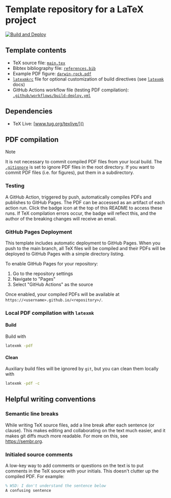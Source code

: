 # Template repository for a LaTeX project

<!---see here for how the relative links work: https://stackoverflow.com/questions/60193771/a-badge-in-github-template-repository-that-will-refer-to-clones-build-status-n--->
[![Build and Deploy](../../actions/workflows/build-deploy.yml/badge.svg)](../../actions/workflows/build-deploy.yml)


## Template contents
- TeX source file: [`main.tex`](main.tex)
- Bibtex bibliography file: [`references.bib`](references.bib)
- Example PDF figure: [`darwin-rock.pdf`](figures/darwin-rock.pdf)
- [`latexmkrc`](latexmkrc) file for optional customization of build directives (see [`latexmk`](https://mg.readthedocs.io/latexmk.html) docs)
- GitHub Actions workflow file (testing PDF compilation): [`.github/workflows/build-deploy.yml`](.github/workflows/build-deploy.yml)

## Dependencies

 - TeX Live: [www.tug.org/texlive/]()

## PDF compilation

> [!NOTE]
> It is not necessary to commit compiled PDF files from your local build.
> The [`.gitignore`](.gitignore) is set to ignore PDF files in the root directory.
> If you want to commit PDF files (i.e. for figures), put them in a subdirectory.

### Testing

A GitHub Action, triggered by push, automatically compiles PDFs and publishes to GitHub Pages.
The PDF can be accessed as an artifact of each action run.
Click the badge icon at the top of this README to access these runs.
If TeX compilation errors occur, the badge will reflect this, and the author of the breaking changes will receive an email.

### GitHub Pages Deployment

This template includes automatic deployment to GitHub Pages. When you push to the main branch, all TeX files will be compiled and their PDFs will be deployed to GitHub Pages with a simple directory listing.

To enable GitHub Pages for your repository:
1. Go to the repository settings
2. Navigate to "Pages"
3. Select "GitHub Actions" as the source

Once enabled, your compiled PDFs will be available at `https://<username>.github.io/<repository>/`.

### Local PDF compilation with `latexmk`

#### Build

Build with
```bash
latexmk -pdf
```

#### Clean

Auxiliary build files will be ignored by `git`, but you can clean them locally with
```bash
latexmk -pdf -c
```

## Helpful writing conventions

### Semantic line breaks

While writing TeX source files, add a line break after each sentence (or clause).
This makes editing and collaborating on the text much easier, and it makes git diffs much more readable.
For more on this, see https://sembr.org.

### Initialed source comments

A low-key way to add comments or questions on the text is to put comments in the TeX source with your initials. This doesn't clutter up the compiled PDF. For example:
```tex
% WSD: I don't understand the sentence below
A confusing sentence
```
